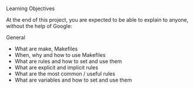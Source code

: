 Learning Objectives

At the end of this project, you are expected to be able to explain to anyone, without the help of Google:

General
* What are make, Makefiles
* When, why and how to use Makefiles
* What are rules and how to set and use them
* What are explicit and implicit rules
* What are the most common / useful rules
* What are variables and how to set and use them
